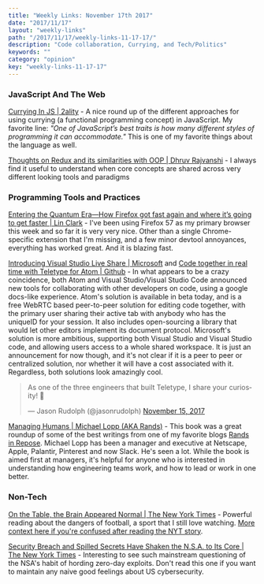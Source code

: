 ```yaml
---
title: "Weekly Links: November 17th 2017"
date: "2017/11/17"
layout: "weekly-links"
path: "/2017/11/17/weekly-links-11-17-17/"
description: "Code collaboration, Currying, and Tech/Politics"
keywords: ""
category: "opinion"
key: "weekly-links-11-17-17"
---
```


### JavaScript And The Web


[Currying In JS | 2ality](http://2ality.com/2017/11/currying-in-js.html) - A nice round up of the different approaches for using currying (a functional programming concept) in JavaScript.  My favorite line: *"One of JavaScript’s best traits is how many different styles of programming it can accommodate."* This is one of my favorite things about the language as well.

[Thoughts on Redux and its similarities with OOP | Dhruv Rajvanshi](https://medium.com/@dhruvrajvanshi/thoughts-on-redux-and-its-similarities-with-oop-6d200f34656) - I always find it useful to understand when core concepts are shared across very different looking tools and paradigms

### Programming Tools and Practices

[Entering the Quantum Era—How Firefox got fast again and where it’s going to get faster | Lin Clark](https://hacks.mozilla.org/2017/11/entering-the-quantum-era-how-firefox-got-fast-again-and-where-its-going-to-get-faster/) - I've been using Firefox 57 as my primary browser this week and so far it is very very nice.  Other than a single Chrome-specific extension that I'm missing, and a few minor devtool annoyances, everything has worked great.  And it is blazing fast.

[Introducing Visual Studio Live Share | Microsoft](https://code.visualstudio.com/blogs/2017/11/15/live-share) and
[Code together in real time with Teletype for Atom | Github](https://blog.atom.io/2017/11/15/code-together-in-real-time-with-teletype-for-atom.html)  - In what appears to be a crazy coincidence, both Atom and Visual Studio/Visual Studio Code announced new tools for collaborating with other developers on code, using a google docs-like experience.  Atom's solution is available in beta today, and is a free WebRTC based peer-to-peer solution for editing code together, with the primary user sharing their active tab with anybody who has the uniqueID for your session.  It also includes open-sourcing a library that would let other editors implement its document protocol. Microsoft's solution is more ambitious, supporting both Visual Studio and Visual Studio code, and allowing users access to a whole shared workspace.  It is just an announcement for now though, and it's not clear if it is a peer to peer or centralized solution, nor whether it will have a cost associated with it.  Regardless, both solutions look amazingly cool.

<blockquote class="twitter-tweet" data-lang="en"><p lang="en" dir="ltr">As one of the three engineers that built Teletype, I share your curiosity! 🙈</p>&mdash; Jason Rudolph (@jasonrudolph) <a href="https://twitter.com/jasonrudolph/status/930856578915344384?ref_src=twsrc%5Etfw">November 15, 2017</a></blockquote>


[Managing Humans | Michael Lopp (AKA Rands)](http://amzn.to/2AVaAjx) - This book was a great roundup of some of the best writings from one of my favorite blogs [Rands in Repose](http://randsinrepose.com/).  Michael Lopp has been a manager and executive at Netscape, Apple, Palantir, Pinterest and now Slack.  He's seen a lot.  While the book is aimed first at managers, it's helpful for anyone who is interested in understanding how engineering teams work, and how to lead or work in one better.


### Non-Tech

[On the Table, the Brain Appeared Normal | The New York Times](https://www.nytimes.com/2017/11/09/sports/aaron-hernandez-brain-cte.html?_r=0) - Powerful reading about the dangers of football, a sport that I still love watching.  [More context here if you're confused after reading the NYT story](https://www.si.com/nfl/2017/09/21/aaron-hernandez-brain-cte-video-photos).

[Security Breach and Spilled Secrets Have Shaken the N.S.A. to Its Core | The New York Times](https://www.nytimes.com/2017/11/12/us/nsa-shadow-brokers.html?_r=0) - Interesting to see such mainstream questioning of the NSA's habit of hording zero-day exploits.  Don't read this one if you want to maintain any naive good feelings about US cybersecurity.
